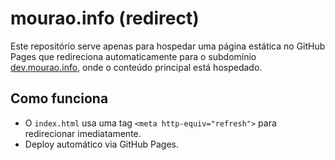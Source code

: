 # mourao.info (redirect)

Este repositório serve apenas para hospedar uma página estática no GitHub Pages que redireciona automaticamente para o subdomínio [dev.mourao.info](https://dev.mourao.info), onde o conteúdo principal está hospedado.

## Como funciona

- O `index.html` usa uma tag `<meta http-equiv="refresh">` para redirecionar imediatamente.
- Deploy automático via GitHub Pages.
